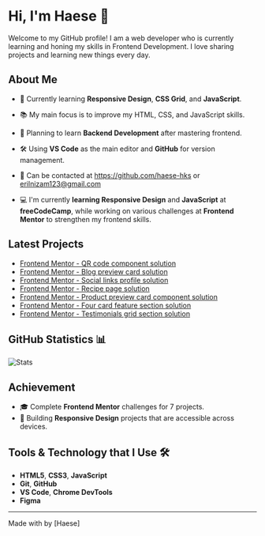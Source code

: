 # Hi, I'm Haese 👋

Welcome to my GitHub profile! I am a web developer who is currently learning and honing my skills in Frontend Development. I love sharing projects and learning new things every day.

## About Me

- 🌱 Currently learning **Responsive Design**, **CSS Grid**, and **JavaScript**.
- 📚 My main focus is to improve my HTML, CSS, and JavaScript skills.
- 🚀 Planning to learn **Backend Development** after mastering frontend.
- 🛠️ Using **VS Code** as the main editor and **GitHub** for version management.
- 💬 Can be contacted at https://github.com/haese-hks or [erilnizam123@gmail.com](mailto:email@domain.com)

- 💻 I'm currently **learning Responsive Design** and **JavaScript** at **freeCodeCamp**, while working on various challenges at **Frontend Mentor** to strengthen my frontend skills.
  
## Latest Projects

- [Frontend Mentor - QR code component solution](https://github.com/haese-hks/qr-code-component)
- [Frontend Mentor - Blog preview card solution](https://github.com/haese-hks/blog-preview-card)
- [Frontend Mentor - Social links profile solution](https://github.com/haese-hks/social-links-profile)
- [Frontend Mentor - Recipe page solution](https://github.com/haese-hks/recipe-page)
- [Frontend Mentor - Product preview card component solution](https://github.com/haese-hks/product-preview-card-component)
- [Frontend Mentor - Four card feature section solution](https://github.com/haese-hks/four-card-feature-section)
- [Frontend Mentor - Testimonials grid section solution](https://github.com/haese-hks/testimonials-grid-section)

## GitHub Statistics 📊

![Stats](https://github-readme-stats.vercel.app/api?username=haese-hks&show_icons=true&count_private=true&hide_title=true&hide=prs&theme=radical)


## Achievement

- 🎓 Complete **Frontend Mentor** challenges for 7 projects.
- 🚀 Building **Responsive Design** projects that are accessible across devices.

## Tools & Technology that I Use 🛠️

- **HTML5**, **CSS3**, **JavaScript**
- **Git**, **GitHub**
- **VS Code**, **Chrome DevTools**
- **Figma**
---

Made with by [Haese]


<!---
haese-hks/haese-hks is a ✨ special ✨ repository because its `README.md` (this file) appears on your GitHub profile.
You can click the Preview link to take a look at your changes.
--->
